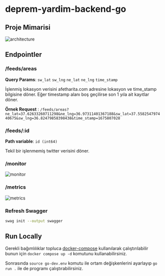 # deprem-yardim-backend-go

## Proje Mimarisi

![architecture](/docs/architecture.png)

## Endpointler

### /feeds/areas

**Query Params**: `sw_lat` `sw_lng` `ne_lat` `ne_lng` `time_stamp`

İşlenmiş lokasyon verisini afetharita.com adresine lokasyon ve time_stamp bilgisine döner. Eğer timestamp alanı boş geçilirse son 1 yıla ait kayıtlar döner.

**Örnek Request** : `/feeds/areas?ne_lat=37.62633260711298&ne_lng=36.97311401367188&sw_lat=37.558254797440675&sw_lng=36.82479858398438&time_stamp=1675807028`

### /feeds/:id

**Path variable**: `id (int64)`

Tekil bir işlenmemiş twitter verisini döner.

### /monitor

![monitor](/docs/fiber-monitor.png)

### /metrics

![metrics](/docs/metrics.png)

### Refresh Swagger

```sh
swag init --output swagger
```

## Run Locally

Gerekli bağımlılıklar topluca
[docker-compose](https://github.com/docker/compose) kullanılarak
çalıştırılabilir bunun için `docker compose up -d` komutunu kullanabilirsiniz.

Sonrasında `source go-dev.env` komutu ile ortam değişkenlerini ayarlayıp `go run
.` ile de programı çalıştırabilirsiniz.
